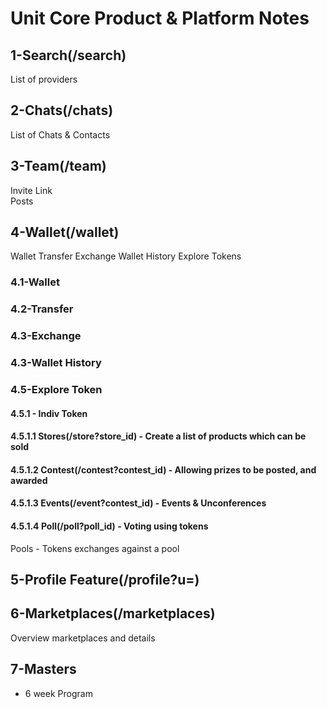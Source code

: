 # Unit Core Product & Platform Notes
## 1-Search(/search)
List of providers    
## 2-Chats(/chats)
List of Chats & Contacts   
## 3-Team(/team)
Invite Link     
Posts   
## 4-Wallet(/wallet) 
Wallet
Transfer
Exchange
Wallet History
Explore Tokens
### 4.1-Wallet
### 4.2-Transfer
### 4.3-Exchange
### 4.3-Wallet History
### 4.5-Explore Token
#### 4.5.1 - Indiv Token
#### 4.5.1.1 Stores(/store?store_id) - Create a list of products which can be sold      
#### 4.5.1.2 Contest(/contest?contest_id) - Allowing prizes to be posted, and awarded        
#### 4.5.1.3 Events(/event?contest_id) - Events & Unconferences    
#### 4.5.1.4 Poll(/poll?poll_id) - Voting using tokens
Pools - Tokens exchanges against a pool   
## 5-Profile Feature(/profile?u=)
## 6-Marketplaces(/marketplaces)
Overview marketplaces and details
## 7-Masters 
- 6 week Program 
